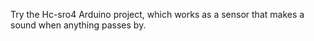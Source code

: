 Try the Hc-sro4 Arduino project, which works as a sensor that makes a sound when anything passes by.
